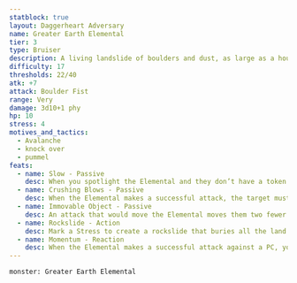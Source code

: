 ```yaml
---
statblock: true
layout: Daggerheart Adversary
name: Greater Earth Elemental
tier: 3
type: Bruiser
description: A living landslide of boulders and dust, as large as a house.
difficulty: 17
thresholds: 22/40
atk: +7
attack: Boulder Fist
range: Very
damage: 3d10+1 phy
hp: 10
stress: 4
motives_and_tactics:
  - Avalanche
  - knock over
  - pummel
feats:
  - name: Slow - Passive
    desc: When you spotlight the Elemental and they don’t have a token on their stat block, they can’t act yet. Place a token on their stat block and describe what they’re preparing to do. When you spotlight the Elemental and they have a token on their stat block, clear the token and they can act.
  - name: Crushing Blows - Passive
    desc: When the Elemental makes a successful attack, the target must mark an Armor Slot without receiving its benefits (they can still use armor to reduce the damage). If they can’t mark an Armor Slot, they must mark an additional HP.
  - name: Immovable Object - Passive
    desc: An attack that would move the Elemental moves them two fewer ranges (for example, Far becomes Very Close). When the Elemental takes physical damage, reduce it by 7.
  - name: Rockslide - Action
    desc: Mark a Stress to create a rockslide that buries all the land in front of Elemental within Close range with rockfall. All targets in this area must make an Agility Reaction Roll (19). Targets who fail take 2d12+5 physical damage and become Vulnerable until their next roll with Hope. Targets who succeed take half damage.
  - name: Momentum - Reaction
    desc: When the Elemental makes a successful attack against a PC, you gain a Fear.
---
```


```statblock
monster: Greater Earth Elemental
```
